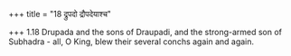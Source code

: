 +++
title = "18 द्रुपदो द्रौपदेयाश्च"

+++
1.18 Drupada and the sons of Draupadi, and the strong-armed son of
Subhadra - all, O King, blew their several conchs again and again.
